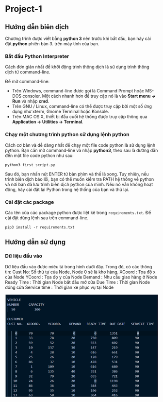 # Project-1

## Hướng dẫn biên dịch

Chương trình được viết bằng **python 3** nên trước khi bắt đầu, bạn hãy cài đặt **python** phiên bản 3. trên máy tính của bạn.

### Bắt đầu Python Interpreter

Cách đơn giản nhất để khởi động trình thông dịch là sử dụng trình thông dịch từ command-line.

Để mở command-line:

* Trên Windows, command-line được gọi là Command Prompt hoặc MS-DOS consoler. Một cách nhanh hơn để truy cập nó là vào **Start menu → Run** và nhập **cmd**.
* Trên GNU / Linux, command-line có thể được truy cập bởi một số ứng dụng như xterm, Gnome Terminal hoặc Konsole.
* Trên MAC OS X, thiết bị đầu cuối hệ thống được truy cập thông qua **Application → Utilities → Terminal**.

### Chạy một chương trình python sử dụng lệnh python

Cách cơ bản và dễ dàng nhất để chạy một file code python là sử dụng lệnh python. Bạn cần mở command-line và nhập **python3**, theo sau là đường dẫn đến một file code python như sau:

```
python3 first_script.py
```

Sau đó, bạn nhấn nút ENTER từ bàn phím và thế là xong. Tuy nhiên, nếu trình biên dịch báo lỗi, bạn có thể muốn kiểm tra PATH hệ thống về python và nơi bạn đã lưu trình biên dịch python của mình. Nếu nó vẫn không hoạt động, hãy cài đặt lại Python trong hệ thống của bạn và thử lại.

### Cài đặt các package 

Các tên của các package python được liệt kê trong `requirements.txt`.
Để cài đặt dùng lệnh sau trên command-line.

```
pip3 install -r requirements.txt
```

## Hướng dẫn sử dụng

### Dữ liệu đầu vào

Dữ liệu đầu vào được miêu tả trong hình dưới đây. Trong đó, có các thông tin:
Cust No: Số thứ tự của Node, Node 0 sẽ là kho hàng.
XCoord : Tọa độ x của Node
YCoord : Tọa đọ y của Node
Demand : Nhu cầu giao hàng ở Node 
Ready Time : Thời gian Node bắt đầu mở cửa
Due Time   : Thời gian Node đóng cửa
Service time : Thời gian xe phục vụ tại Node

![alt text](https://github.com/nhduong1203/Project-1/blob/main/data/data.png)


